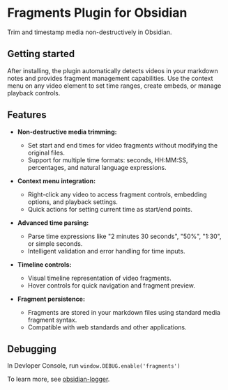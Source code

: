 # Fragments Plugin for Obsidian

Trim and timestamp media non-destructively in Obsidian.

## Getting started

After installing, the plugin automatically detects videos in your markdown notes and provides fragment management capabilities. Use the context menu on any video element to set time ranges, create embeds, or manage playback controls.

## Features

- **Non-destructive media trimming:**
  - Set start and end times for video fragments without modifying the original files.
  - Support for multiple time formats: seconds, HH:MM:SS, percentages, and natural language expressions.

- **Context menu integration:**
  - Right-click any video to access fragment controls, embedding options, and playback settings.
  - Quick actions for setting current time as start/end points.

- **Advanced time parsing:**
  - Parse time expressions like "2 minutes 30 seconds", "50%", "1:30", or simple seconds.
  - Intelligent validation and error handling for time inputs.

- **Timeline controls:**
  - Visual timeline representation of video fragments.
  - Hover controls for quick navigation and fragment preview.

- **Fragment persistence:**
  - Fragments are stored in your markdown files using standard media fragment syntax.
  - Compatible with web standards and other applications.

## Debugging

In Devloper Console, run `window.DEBUG.enable('fragments')`

To learn more, see [obsidian-logger](https://github.com/AMC-Albert/obsidian-logger).
